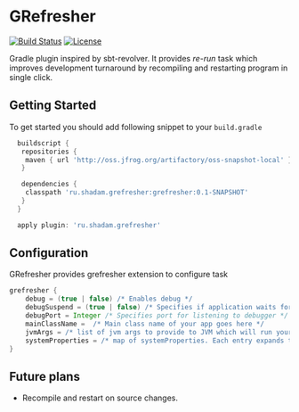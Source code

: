 GRefresher
===============

[![Build Status](https://travis-ci.org/saladinkzn/GRefresher.svg?branch=master)](https://travis-ci.org/saladinkzn/GRefresher)
[![License](http://img.shields.io/badge/license-MIT-47b31f.svg)](#copyright-and-license)

Gradle plugin inspired by sbt-revolver. It provides *re-run* task which improves development turnaround by recompiling
and restarting program in single click.

Getting Started
-----------------
To get started you should add following snippet to your `build.gradle`

```groovy
  buildscript {
   repositories {
    maven { url 'http://oss.jfrog.org/artifactory/oss-snapshot-local' }
   }

   dependencies {
    classpath 'ru.shadam.grefresher:grefresher:0.1-SNAPSHOT'
   }
  }

  apply plugin: 'ru.shadam.grefresher'
```

Configuration
-----------------
GRefresher provides grefresher extension to configure task

```groovy
grefresher {
    debug = (true | false) /* Enables debug */
    debugSuspend = (true | false) /* Specifies if application waits for debugger on start */
    debugPort = Integer /* Specifies port for listening to debugger */
    mainClassName =  /* Main class name of your app goes here */
    jvmArgs = /* list of jvm args to provide to JVM which will run your app */
    systemProperties = /* map of systemProperties. Each entry expands to following jvm arg: -D${key}=${value} */
}
```

Future plans
---------------------
* Recompile and restart on source changes.